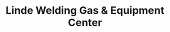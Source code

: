 ---
title: "Linde Welding Gas & Equipment Center"
url: /wickliffe/linde-welding-gas-und-equipment-center/
shop: Gasflaschen
---